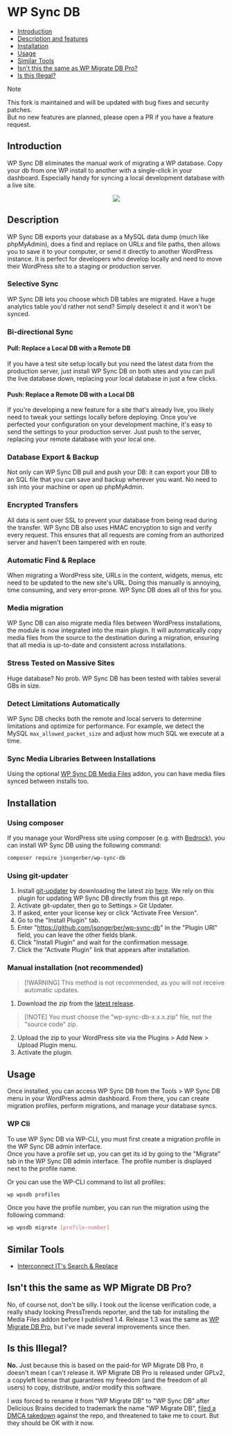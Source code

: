 # WP Sync DB

<!-- toc -->
- [Introduction](#introduction)
- [Description and features](#description)
- [Installation](#installation)
- [Usage](#usage)
- [Similar Tools](#similar-tools)
- [Isn't this the same as WP Migrate DB Pro?](#isnt-this-the-same-as-wp-migrate-db-pro)
- [Is this Illegal?](#is-this-illegal)
<!--toc:end-->

> [!NOTE]
> This fork is maintained and will be updated with bug fixes and security patches.\
> But no new features are planned, please open a PR if you have a feature request.

## Introduction

WP Sync DB eliminates the manual work of migrating a WP database. Copy your db from one WP install to another with a single-click in your dashboard. Especially handy for syncing a local development database with a live site.

<p align="center"><img src="https://raw.github.com/slang800/psychic-ninja/master/wp-migrate-db.png"/></p>

## Description

WP Sync DB exports your database as a MySQL data dump (much like phpMyAdmin), does a find and replace on URLs and file paths, then allows you to save it to your computer, or send it directly to another WordPress instance. It is perfect for developers who develop locally and need to move their WordPress site to a staging or production server.

### Selective Sync

WP Sync DB lets you choose which DB tables are migrated. Have a huge analytics table you'd rather not send? Simply deselect it and it won't be synced.

### Bi-directional Sync

#### Pull: Replace a Local DB with a Remote DB

If you have a test site setup locally but you need the latest data from the production server, just install WP Sync DB on both sites and you can pull the live database down, replacing your local database in just a few clicks.

#### Push: Replace a Remote DB with a Local DB

If you're developing a new feature for a site that's already live, you likely need to tweak your settings locally before deploying. Once you've perfected your configuration on your development machine, it's easy to send the settings to your production server. Just push to the server, replacing your remote database with your local one.

### Database Export & Backup

Not only can WP Sync DB pull and push your DB: it can export your DB to an SQL file that you can save and backup wherever you want. No need to ssh into your machine or open up phpMyAdmin.

### Encrypted Transfers

All data is sent over SSL to prevent your database from being read during the transfer. WP Sync DB also uses HMAC encryption to sign and verify every request. This ensures that all requests are coming from an authorized server and haven't been tampered with en route.

### Automatic Find & Replace

When migrating a WordPress site, URLs in the content, widgets, menus, etc need to be updated to the new site's URL. Doing this manually is annoying, time consuming, and very error-prone. WP Sync DB does all of this for you.

### Media migration

WP Sync DB can also migrate media files between WordPress installations, the module is now integrated into the main plugin. It will automatically copy media files from the source to the destination during a migration, ensuring that all media is up-to-date and consistent across installations.

### Stress Tested on Massive Sites

Huge database? No prob. WP Sync DB has been tested with tables several GBs in size.

### Detect Limitations Automatically

WP Sync DB checks both the remote and local servers to determine limitations and optimize for performance. For example, we detect the MySQL `max_allowed_packet_size` and adjust how much SQL we execute at a time.

### Sync Media Libraries Between Installations

Using the optional [WP Sync DB Media Files](https://github.com/jsongerber/wp-sync-db-media-files) addon, you can have media files synced between installs too.

## Installation

### Using composer

If you manage your WordPress site using composer (e.g. with [Bedrock](https://roots.io/bedrock/)), you can install WP Sync DB using the following command:

```bash
composer require jsongerber/wp-sync-db
```

### Using git-updater

1. Install [git-updater](https://github.com/afragen/git-updater) by downloading the latest zip [here](https://github.com/afragen/git-updater/releases). We rely on this plugin for updating WP Sync DB directly from this git repo.
1. Activate git-updater, then go to Settings > Git Updater.
1. If asked, enter your license key or click "Activate Free Version".
1. Go to the "Install Plugin" tab.
1. Enter "https://github.com/jsongerber/wp-sync-db" in the "Plugin URI" field, you can leave the other fields blank.
1. Click "Install Plugin" and wait for the confirmation message.
1. Click the "Activate Plugin" link that appears after installation.

### Manual installation (not recommended)

> [!WARNING] This method is not recommended, as you will not receive automatic updates.

1. Download the zip from the [latest release](https://github.com/jsongerber/wp-sync-db/releases/latest).

> [!NOTE] You must choose the "wp-sync-db-x.x.x.zip" file, not the "source code" zip.

2. Upload the zip to your WordPress site via the Plugins > Add New > Upload Plugin menu.
3. Activate the plugin.

## Usage

Once installed, you can access WP Sync DB from the Tools > WP Sync DB menu in your WordPress admin dashboard. From there, you can create migration profiles, perform migrations, and manage your database syncs.

### WP Cli

To use WP Sync DB via WP-CLI, you must first create a migration profile in the WP Sync DB admin interface.\
Once you have a profile set up, you can get its id by going to the "Migrate" tab in the WP Sync DB admin interface. The profile number is displayed next to the profile name.

Or you can use the WP-CLI command to list all profiles:

```bash
wp wpsdb profiles
```

Once you have the profile number, you can run the migration using the following command:

```bash
wp wpsdb migrate [profile-number]
```

## Similar Tools

- [Interconnect IT's Search & Replace](https://github.com/interconnectit/Search-Replace-DB)

## Isn't this the same as WP Migrate DB Pro?

No, of course not, don't be silly. I took out the license verification code, a really shady looking PressTrends reporter, and the tab for installing the Media Files addon before I published 1.4. Release 1.3 was the same as [WP Migrate DB Pro](https://deliciousbrains.com/wp-migrate-db-pro), but I've made several improvements since then.

## Is this Illegal?

**No.** Just because this is based on the paid-for WP Migrate DB Pro, it doesn't mean I can't release it. WP Migrate DB Pro is released under GPLv2, a copyleft license that guarantees my freedom (and the freedom of all users) to copy, distribute, and/or modify this software.

I _was_ forced to rename it from "WP Migrate DB" to "WP Sync DB" after Delicious Brains decided to trademark the name "WP Migrate DB", [filed a DMCA takedown](http://wptavern.com/dmca-takedown-notice-issued-against-fork-of-wp-migrate-db-pro) against the repo, and threatened to take me to court. But they should be OK with it now.
